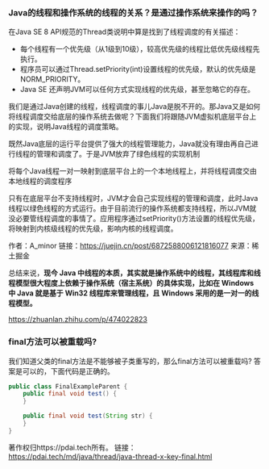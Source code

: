 ### Java的线程和操作系统的线程的关系？是通过操作系统来操作的吗？

在Java SE 8 API规范的Thread类说明中算是找到了线程调度的有关描述：

- 每个线程有一个优先级（从1级到10级），较高优先级的线程比低优先级线程先执行。
- 程序员可以通过Thread.setPriority(int)设置线程的优先级，默认的优先级是NORM_PRIORITY。
- Java SE 还声明JVM可以任何方式实现线程的优先级，甚至忽略它的存在。

我们是通过Java创建的线程，线程调度的事儿Java是脱不开的。那Java又是如何将线程调度交给底层的操作系统去做呢？下面我们将跟随JVM虚拟机底层平台上的实现，说明Java线程的调度策略。

既然Java底层的运行平台提供了强大的线程管理能力，Java就没有理由再自己进行线程的管理和调度了。于是JVM放弃了绿色线程的实现机制

将每个Java线程一对一映射到底层平台上的一个本地线程上，并将线程调度交由本地线程的调度程序

只有在底层平台不支持线程时，JVM才会自己实现线程的管理和调度，此时Java线程以绿色线程的方式运行。由于目前流行的操作系统都支持线程，所以JVM就没必要管线程调度的事情了。应用程序通过setPriority()方法设置的线程优先级，将映射到内核级线程的优先级，影响内核的线程调度。

作者：A_minor
链接：https://juejin.cn/post/6872588006121816077
来源：稀土掘金

总结来说，**现今 Java 中线程的本质，其实就是操作系统中的线程，其线程库和线程模型很大程度上依赖于操作系统（宿主系统）的具体实现，比如在 Windows 中 Java 就是基于 Win32 线程库来管理线程，且 Windows 采用的是一对一的线程模型。**

https://zhuanlan.zhihu.com/p/474022823





### final方法可以被重载吗?

我们知道父类的final方法是不能够被子类重写的，那么final方法可以被重载吗?  答案是可以的，下面代码是正确的。

```java
public class FinalExampleParent {
    public final void test() {
    }

    public final void test(String str) {
    }
}
```

著作权归https://pdai.tech所有。 链接：https://pdai.tech/md/java/thread/java-thread-x-key-final.html

